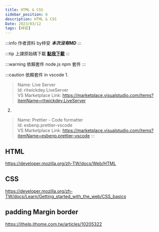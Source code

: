 ```yaml
---
title: HTML & CSS
sidebar_position: 6
description: HTML & CSS
Date: 2023/03/12
tags: [梓安]
---
```


:::info 作者資料
by梓安 ***本次沒有MD***
:::

:::tip 上課原始碼下載
[**點我下載**](./static_03_12/web-demo.zip)
:::

:::warning 依賴套件
node.js npm 套件
:::

:::caution 依賴套件 in vscode
1. 
>   Name: Live Server  
>   Id: ritwickdey.LiveServer  
>   VS Marketplace Link: https://marketplace.visualstudio.com/items?itemName=ritwickdey.LiveServer  
  
2. 
> Name: Prettier - Code formatter  
> Id: esbenp.prettier-vscode  
> VS Marketplace Link: https://marketplace.visualstudio.com/items?itemName=esbenp.prettier-vscode
:::

## HTML
https://developer.mozilla.org/zh-TW/docs/Web/HTML
## CSS
https://developer.mozilla.org/zh-TW/docs/Learn/Getting_started_with_the_web/CSS_basics

## padding Margin border
https://ithelp.ithome.com.tw/articles/10205322